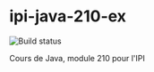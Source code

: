 # ipi-java-210-ex 
![Build status](https://travis-ci.org/pjvilloud/ipi-java-210-ex.svg?branch=correction)

Cours de Java, module 210 pour l'IPI
